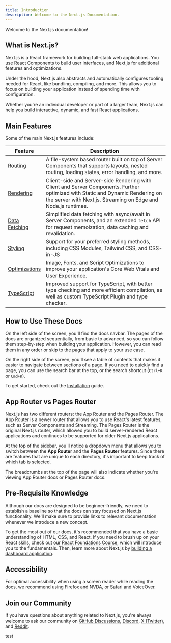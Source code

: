 ```yaml
---
title: Introduction
description: Welcome to the Next.js Documentation.
---
```


Welcome to the Next.js documentation!

## What is Next.js?

Next.js is a React framework for building full-stack web applications. You use React Components to build user interfaces, and Next.js for additional features and optimizations.

Under the hood, Next.js also abstracts and automatically configures tooling needed for React, like bundling, compiling, and more. This allows you to focus on building your application instead of spending time with configuration.

Whether you're an individual developer or part of a larger team, Next.js can help you build interactive, dynamic, and fast React applications.

## Main Features

Some of the main Next.js features include:

| Feature                                                                  | Description                                                                                                                                                                                      |
| ------------------------------------------------------------------------ | ------------------------------------------------------------------------------------------------------------------------------------------------------------------------------------------------ |
| [Routing](/docs/app/building-your-application/routing)                   | A file-system based router built on top of Server Components that supports layouts, nested routing, loading states, error handling, and more.                                                    |
| [Rendering](/docs/app/building-your-application/rendering)               | Client-side and Server-side Rendering with Client and Server Components. Further optimized with Static and Dynamic Rendering on the server with Next.js. Streaming on Edge and Node.js runtimes. |
| [Data Fetching](/docs/app/building-your-application/data-fetching)       | Simplified data fetching with async/await in Server Components, and an extended `fetch` API for request memoization, data caching and revalidation.                                              |
| [Styling](/docs/app/building-your-application/styling)                   | Support for your preferred styling methods, including CSS Modules, Tailwind CSS, and CSS-in-JS                                                                                                   |
| [Optimizations](/docs/app/building-your-application/optimizing)          | Image, Fonts, and Script Optimizations to improve your application's Core Web Vitals and User Experience.                                                                                        |
| [TypeScript](/docs/app/building-your-application/configuring/typescript) | Improved support for TypeScript, with better type checking and more efficient compilation, as well as custom TypeScript Plugin and type checker.                                                 |

## How to Use These Docs

On the left side of the screen, you'll find the docs navbar. The pages of the docs are organized sequentially, from basic to advanced, so you can follow them step-by-step when building your application. However, you can read them in any order or skip to the pages that apply to your use case.

On the right side of the screen, you'll see a table of contents that makes it easier to navigate between sections of a page. If you need to quickly find a page, you can use the search bar at the top, or the search shortcut (`Ctrl+K` or `Cmd+K`).

To get started, check out the [Installation](/docs/getting-started/installation) guide.

## App Router vs Pages Router

Next.js has two different routers: the App Router and the Pages Router. The App Router is a newer router that allows you to use React's latest features, such as Server Components and Streaming. The Pages Router is the original Next.js router, which allowed you to build server-rendered React applications and continues to be supported for older Next.js applications.

At the top of the sidebar, you'll notice a dropdown menu that allows you to switch between the **App Router** and the **Pages Router** features. Since there are features that are unique to each directory, it's important to keep track of which tab is selected.

The breadcrumbs at the top of the page will also indicate whether you're viewing App Router docs or Pages Router docs.

## Pre-Requisite Knowledge

Although our docs are designed to be beginner-friendly, we need to establish a baseline so that the docs can stay focused on Next.js functionality. We'll make sure to provide links to relevant documentation whenever we introduce a new concept.

To get the most out of our docs, it's recommended that you have a basic understanding of HTML, CSS, and React. If you need to brush up on your React skills, check out our [React Foundations Course](/learn/react-foundations), which will introduce you to the fundamentals. Then, learn more about Next.js by [building a dashboard application](/learn/dashboard-app).

## Accessibility

For optimal accessibility when using a screen reader while reading the docs, we recommend using Firefox and NVDA, or Safari and VoiceOver.

## Join our Community

If you have questions about anything related to Next.js, you're always welcome to ask our community on [GitHub Discussions](https://github.com/vercel/next.js/discussions), [Discord](https://discord.com/invite/bUG2bvbtHy), [X (Twitter)](https://x.com/nextjs), and [Reddit](https://www.reddit.com/r/nextjs).

test

